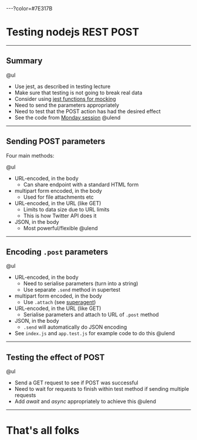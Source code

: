 ---?color=#7E317B

# Testing nodejs REST POST

---

## Summary

@ul
- Use jest, as described in testing lecture
- Make sure that testing is not going to break real data 
- Consider using [jest functions for mocking](https://jestjs.io/docs/en/mock-functions.html)
- Need to send the parameters appropriately
- Need to test that the POST action has had the desired effect
- See the code from [Monday session](https://github.com/stevenaeola/Prog1920/tree/master/Monday/routing)
@ulend

---

## Sending POST parameters

Four main methods:

@ul
- URL-encoded, in the body
  - Can share endpoint with a standard HTML form
- multipart form encoded, in the body
  - Used for file attachments etc
- URL-encoded, in the URL (like GET)
  - Limits to data size due to URL limits
  - This is how Twitter API does it
- JSON, in the body
  - Most powerful/flexible
@ulend

---

## Encoding `.post` parameters 

@ul
- URL-encoded, in the body
  - Need to serialise parameters (turn into a string)
  - Use separate `.send` method in supertest
- multipart form encoded, in the body
  - Use `.attach` (see [superagent](http://visionmedia.github.io/superagent/#multipart-requests))
- URL-encoded, in the URL (like GET)
  - Serialise parameters and attach to URL of `.post` method
- JSON, in the body
  - `.send` will automatically do JSON encoding
- See `index.js` and `app.test.js` for example code to do this
@ulend

---

## Testing the effect of POST

@ul
- Send a GET request to see if POST was successful
- Need to wait for requests to finish within test method if sending multiple requests
- Add _await_ and _async_ appropriately to achieve this
@ulend

---

# That's all folks
